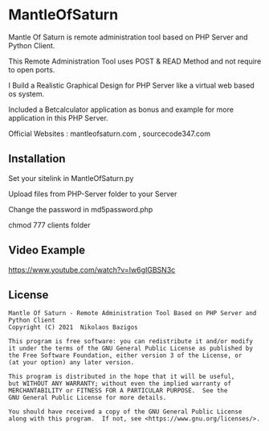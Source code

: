 # MantleOfSaturn
Mantle Of Saturn is remote administration tool based on PHP Server and Python Client.

This Remote Administration Tool uses POST & READ Method and not require to open ports.

I Build a Realistic Graphical Design for PHP Server like a virtual web based os system.

Included a Betcalculator application as bonus and example for more application in this PHP Server.

Official Websites : mantleofsaturn.com  , sourcecode347.com

## Installation ##
Set your sitelink in MantleOfSaturn.py

Upload files from PHP-Server folder to your Server

Change the password in md5password.php

chmod 777 clients folder

## Video Example ##
https://www.youtube.com/watch?v=Iw6gIGBSN3c

## License ##

    Mantle Of Saturn - Remote Administration Tool Based on PHP Server and Python Client
    Copyright (C) 2021  Nikolaos Bazigos

    This program is free software: you can redistribute it and/or modify
    it under the terms of the GNU General Public License as published by
    the Free Software Foundation, either version 3 of the License, or
    (at your option) any later version.

    This program is distributed in the hope that it will be useful,
    but WITHOUT ANY WARRANTY; without even the implied warranty of
    MERCHANTABILITY or FITNESS FOR A PARTICULAR PURPOSE.  See the
    GNU General Public License for more details.

    You should have received a copy of the GNU General Public License
    along with this program.  If not, see <https://www.gnu.org/licenses/>.
